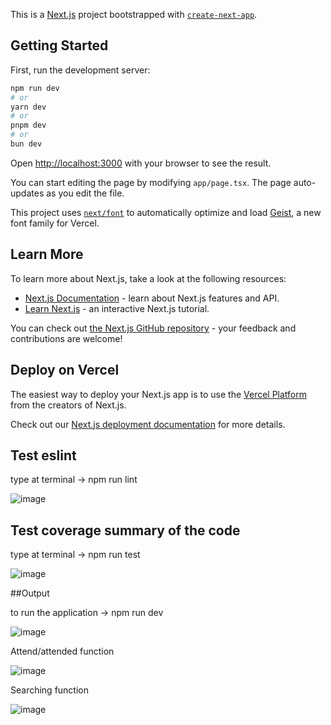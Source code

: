 This is a [Next.js](https://nextjs.org) project bootstrapped with [`create-next-app`](https://nextjs.org/docs/app/api-reference/cli/create-next-app).

## Getting Started

First, run the development server:

```bash
npm run dev
# or
yarn dev
# or
pnpm dev
# or
bun dev
```

Open [http://localhost:3000](http://localhost:3000) with your browser to see the result.

You can start editing the page by modifying `app/page.tsx`. The page auto-updates as you edit the file.

This project uses [`next/font`](https://nextjs.org/docs/app/building-your-application/optimizing/fonts) to automatically optimize and load [Geist](https://vercel.com/font), a new font family for Vercel.

## Learn More

To learn more about Next.js, take a look at the following resources:

- [Next.js Documentation](https://nextjs.org/docs) - learn about Next.js features and API.
- [Learn Next.js](https://nextjs.org/learn) - an interactive Next.js tutorial.

You can check out [the Next.js GitHub repository](https://github.com/vercel/next.js) - your feedback and contributions are welcome!

## Deploy on Vercel

The easiest way to deploy your Next.js app is to use the [Vercel Platform](https://vercel.com/new?utm_medium=default-template&filter=next.js&utm_source=create-next-app&utm_campaign=create-next-app-readme) from the creators of Next.js.

Check out our [Next.js deployment documentation](https://nextjs.org/docs/app/building-your-application/deploying) for more details.

## Test eslint
type at terminal -> npm run lint

![image](https://github.com/user-attachments/assets/f2f84911-4db9-4496-8200-11f62b8706d7)


## Test coverage summary of the code
type at terminal -> npm run test

![image](https://github.com/user-attachments/assets/3dff3c97-c120-4e06-b3fd-174b4aa51381)


##Output

to run the application -> npm run dev

![image](https://github.com/user-attachments/assets/12c0475c-ecdd-45cd-8500-a6e3a417581d)

Attend/attended function

![image](https://github.com/user-attachments/assets/067fea7b-59bc-4b8b-9961-a4f193890eab)


Searching function

![image](https://github.com/user-attachments/assets/9e06b790-9de1-4446-b102-8506bd63e10a)







